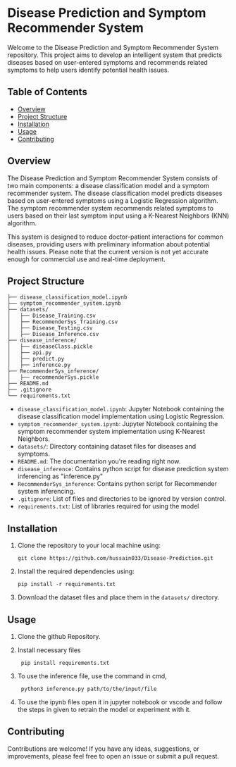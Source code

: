 # Disease Prediction and Symptom Recommender System

Welcome to the Disease Prediction and Symptom Recommender System repository. This project aims to develop an intelligent system that predicts diseases based on user-entered symptoms and recommends related symptoms to help users identify potential health issues.

## Table of Contents

- [Overview](#overview)
- [Project Structure](#project-structure)
- [Installation](#installation)
- [Usage](#usage)
- [Contributing](#contributing)

## Overview

The Disease Prediction and Symptom Recommender System consists of two main components: a disease classification model and a symptom recommender system. The disease classification model predicts diseases based on user-entered symptoms using a Logistic Regression algorithm. The symptom recommender system recommends related symptoms to users based on their last symptom input using a K-Nearest Neighbors (KNN) algorithm.

This system is designed to reduce doctor-patient interactions for common diseases, providing users with preliminary information about potential health issues. Please note that the current version is not yet accurate enough for commercial use and real-time deployment.

## Project Structure

```
├── disease_classification_model.ipynb
├── symptom_recommender_system.ipynb
├── datasets/
│   ├── Disease_Training.csv
│   ├── RecommenderSys_Training.csv
│   ├── Disease_Testing.csv
│   ├── Disease_Inference.csv
├── disease_inference/
│   ├── diseaseClass.pickle
│   ├── api.py
│   ├── predict.py
│   ├── inference.py
├── RecommenderSys_inference/
│   ├── recommenderSys.pickle
├── README.md
├── .gitignore
└── requirements.txt
```

- `disease_classification_model.ipynb`: Jupyter Notebook containing the disease classification model implementation using Logistic Regression.
- `symptom_recommender_system.ipynb`: Jupyter Notebook containing the symptom recommender system implementation using K-Nearest Neighbors.
- `datasets/`: Directory containing dataset files for diseases and symptoms.
- `README.md`: The documentation you're reading right now.
- `disease_inference`: Contains python script for disease prediction system inferencing as "inference.py"
- `RecommenderSys_inference`: Contains python script for Recommender system inferencing.
- `.gitignore`: List of files and directories to be ignored by version control.
- `requirements.txt`: List of libraries required for using the model

## Installation

1. Clone the repository to your local machine using:
   ```
   git clone https://github.com/hussain033/Disease-Prediction.git
   ```
2. Install the required dependencies using:
   ```
   pip install -r requirements.txt
   ```
3. Download the dataset files and place them in the `datasets/` directory.

## Usage

1. Clone the github Repository.
2. Install necessary files
   ```
    pip install requirements.txt
   ```

4. To use the inference file, use the command in cmd,
   ```
    python3 inference.py path/to/the/input/file
   ```
   
6. To use the ipynb files open it in jupyter notebook or vscode and follow the steps in given to retrain the model or experiment with it.
## Contributing

Contributions are welcome! If you have any ideas, suggestions, or improvements, please feel free to open an issue or submit a pull request.



